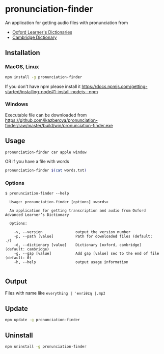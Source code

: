 # pronunciation-finder
An application for getting audio files with pronunciation from
* [Oxford Learner's Dictionaries](https://www.oxfordlearnersdictionaries.com/definition/english/)
* [Cambridge Dictionary](https://dictionary.cambridge.org/us/dictionary)

## Installation

### MacOS, Linux
```bash
npm install -g pronunciation-finder
```
If you don't have npm please install it https://docs.npmjs.com/getting-started/installing-node#1-install-nodejs--npm
### Windows
Executable file can be downloaded from  https://github.com/lkazberova/pronunciation-finder/raw/master/build/win/pronunciation-finder.exe
## Usage

```bash
pronunciation-finder car apple window
```
OR if you have a file with words
```bash
pronunciation-finder $(cat words.txt)
```

### Options
```text
$ pronunciation-finder --help

  Usage: pronunciation-finder [options] <words>

  An application for getting transcription and audio from Oxford Advanced Learner’s Dictionary

  Options:

    -v, --version               output the version number
    -p, --path [value]          Path for downloaded files (default: ./)
    -d, --dictionary [value]    Dictionary [oxford, cambridge] (default: cambridge)
    -g, --gap [value]           Add gap [value] sec to the end of file (default: 0)
    -h, --help                  output usage information


```

## Output

Files with name like `everything | ˈevriθɪŋ |.mp3`

## Update

```bash
npm update -g pronunciation-finder
```

## Uninstall

```bash
npm uninstall -g pronunciation-finder
```
